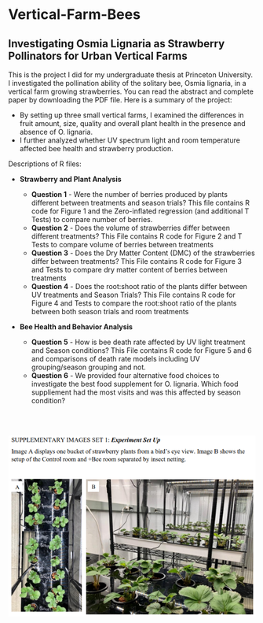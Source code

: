 # Vertical-Farm-Bees

## Investigating Osmia Lignaria as Strawberry Pollinators for Urban Vertical Farms

<p align="left">
This is the project I did for my undergraduate thesis at Princeton University. I investigated the pollination ability of the solitary bee, Osmia lignaria, in a vertical farm growing strawberries. You can read the abstract and complete paper by downloading the PDF file. Here is a summary of the project: 
</p>

* By setting up three small vertical farms, I examined the differences in fruit amount, size, quality and overall plant health in the presence and absence of O. lignaria. 
* I further analyzed whether UV spectrum light and room temperature affected bee health and strawberry production. 

<p align="left">
Descriptions of R files:
</p>

* **Strawberry and Plant Analysis**
  * **Question 1** - Were the number of berries produced by plants different between treatments and season trials? This file contains R code for Figure 1 and the Zero-inflated regression (and additional T Tests) to compare number of berries.
  * **Question 2** - Does the volume of strawberries differ between different treatments? This File contains R code for Figure 2 and T Tests to compare volume of berries between treatments 
  * **Question 3** - Does the Dry Matter Content (DMC) of the strawberries differ between treatments? This File contains R code for Figure 3 and Tests to compare dry matter content of berries between treatments 
  * **Question 4** - Does the root:shoot ratio of the plants differ between UV treatments and Season Trials? This File contains R code for Figure 4 and Tests to compare the root:shoot ratio of the plants between both season trials and room treatments
* **Bee Health and Behavior Analysis**
  * **Question 5** - How is bee death rate affected by UV light treatment and Season conditions? This File contains R code for Figure 5 and 6 and comparisons of death rate models including UV grouping/season grouping and not.
  * **Question 6** - We provided four alternative food choices to investigate the best food supplement for O. lignaria. Which food suppliement had the most visits and was this affected by season condition?
  
  
  <br></br>

![Set up of the Strawberry Vertical Farm and different treatment rooms](https://github.com/KarissaLowe/Vertical-Farm-Bees/blob/main/Farm_SetUp.PNG?raw=true)

